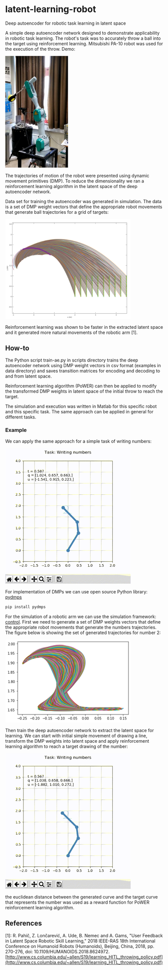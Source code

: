 # latent-learning-robot
Deep autoencoder for robotic task learning in latent space

A simple deep autoencoder network designed to demonstrate applicability in robotic task learning. The robot's task was to accurately throw a ball into the target using reinforcement learning. Mitsubishi PA-10 robot was used for the execution of the throw. Demo:

<img src="figures/PA-10_optimized.gif" alt="The execution of the throw" width="200">

The trajectories of motion of the robot were presented using dynamic movement primitives (DMP). To reduce the dimensionality we ran a reinforcement learning algorithm in the latent space of the deep autoencoder network.

Data set for training the autoencoder was generated in simulation. The data is a set of DMP weight vectors that define the appropriate robot movements that generate ball trajectories for a grid of targets:

<img src="figures/generate_throws_opt_10_50.png" alt="Generated throws" width="400">

Reinforcement learning was shown to be faster in the extracted latent space and it generated more natural movements of the robotic arm [1].


## How-to
The Python script train-ae.py in scripts directory trains the deep autoencoder network using DMP weight vectors in csv format (examples in data directory) and saves transition matrices for encoding and decoding to and from latent space. 

Reinforcement learning algorithm (PoWER) can then be applied to modify the transformed DMP weights in latent space of the initial throw to reach the target.

The simulation and execution was written in Matlab for this specific robot and this specific task. The same approach can be applied in general for different tasks.

### Example
We can apply the same approach for a simple task of writing numbers:

<img src="figures/write2-1.gif" alt="A simple task of writing numbers" width="400">

For implementation of DMPs we can use open source Python library: [pydmps](https://github.com/studywolf/pydmps)

```bash
pip install pydmps
```

For the simulation of a robotic arm we can use the simulation framework: [control](https://github.com/studywolf/control). First we need to generate a set of DMP weights vectors that define the appropriate robot movements that generate the numbers trajectories. The figure below is showing the set of generated trajectories for number 2:

<img src="figures/generated_drawings-2.png" alt="Generated drawings" width="400">

Then train the deep autoencoder network to extract the latent space for learning. We can start with initial simple movement of drawing a line, transform the DMP weights into latent space and apply reinforcement learning algorithm to reach a target drawing of the number:

<img src="figures/write2-2.gif" alt="A simple task of writing numbers-2" width="400">

the euclidean distance between the generated curve and the target curve that represents the number was used as a reward function for PoWER reinforcement learning algorithm.


## References
[1]: R. Pahič, Z. Lončarević, A. Ude, B. Nemec and A. Gams, "User Feedback in Latent Space Robotic Skill Learning," 2018 IEEE-RAS 18th International Conference on Humanoid Robots (Humanoids), Beijing, China, 2018, pp. 270-276, doi: 10.1109/HUMANOIDS.2018.8624972.
[http://www.cs.columbia.edu/~allen/S19/learning_HITL_throwing_policy.pdf](http://www.cs.columbia.edu/~allen/S19/learning_HITL_throwing_policy.pdf)

